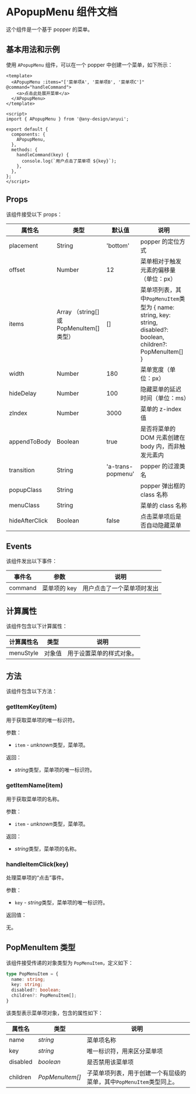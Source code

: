 # APopupMenu 组件文档

这个组件是一个基于 popper 的菜单。

## 基本用法和示例

使用 `APopupMenu` 组件，可以在一个 popper 中创建一个菜单，如下所示：

```vue
<template>
  <APopupMenu :items="['菜单项A', '菜单项B', '菜单项C']" @command="handleCommand">
    <a>点击此处展开菜单</a>
  </APopupMenu>
</template>

<script>
import { APopupMenu } from '@any-design/anyui';

export default {
  components: {
    APopupMenu,
  },
  methods: {
    handleCommand(key) {
      console.log(`用户点击了菜单项 ${key}`);
    },
  },
};
</script>
```

## Props

该组件接受以下 props：

| 属性名        | 类型                                   | 默认值     | 说明                                                                                                               |
| ------------- | -------------------------------------- | ---------- | ------------------------------------------------------------------------------------------------------------------ |
| placement     | String                                 | 'bottom'   | popper 的定位方式                                                                                                  |
| offset        | Number                                 | 12         | 菜单相对于触发元素的偏移量（单位：px）                                                                             |
| items         | Array （string[] 或 PopMenuItem[] 类型） | []         | 菜单项列表，其中`PopMenuItem`类型为 { name: string, key: string, disabled?: boolean, children?: PopMenuItem[] } |
| width         | Number                                 | 180        | 菜单宽度（单位：px）                                                                                               |
| hideDelay     | Number                                 | 100        | 隐藏菜单的延迟时间（单位：ms）                                                                                     |
| zIndex        | Number                                 | 3000       | 菜单的 z-index 值                                                                                                  |
| appendToBody  | Boolean                                | true       | 是否将菜单的 DOM 元素创建在 body 内，而非触发元素内                                                                |
| transition    | String                                 | 'a-trans-popmenu' | popper 的过渡类名                                                                                  |
| popupClass    | String                                 |            | popper 弹出框的 class 名称                                                                                         |
| menuClass     | String                                 |            | 菜单的 class 名称                                                                                                   |
| hideAfterClick | Boolean                                | false      | 点击菜单项后是否自动隐藏菜单                                                                                       |

## Events

该组件发出以下事件：

| 事件名  | 参数       | 说明                      |
| ------- | ---------- | ------------------------- |
| command | 菜单项的 key | 用户点击了一个菜单项时发出 |

## 计算属性

该组件包含以下计算属性：

| 计算属性名 | 类型  | 说明                    |
| ----------- | ----- | ----------------------- |
| menuStyle   | 对象值 | 用于设置菜单的样式对象。 |

## 方法

该组件包含以下方法：

### getItemKey(item)

用于获取菜单项的唯一标识符。

参数：

- `item` - *unknown*类型，菜单项。

返回：

- *string*类型，菜单项的唯一标识符。

### getItemName(item)

用于获取菜单项的名称。

参数：

- `item` - *unknown*类型，菜单项。

返回：

- *string*类型，菜单项的名称。

### handleItemClick(key)

处理菜单项的“点击”事件。

参数：

- `key` - *string*类型，菜单项的唯一标识符。

返回值：

无。

## PopMenuItem 类型

该组件接受传递的对象类型为 `PopMenuItem`，定义如下：

```typescript
type PopMenuItem = {
  name: string;
  key: string;
  disabled?: boolean;
  children?: PopMenuItem[];
}
```

该类型表示菜单项对象，包含的属性如下：

| 属性名    | 类型       | 说明                                                                     |
| --------- | ---------- | ------------------------------------------------------------------------ |
| name      | *string*   | 菜单项名称                                                               |
| key       | *string*   | 唯一标识符，用来区分菜单项                                               |
| disabled | *boolean* | 是否禁用该菜单项                                                         |
| children | *PopMenuItem[]* | 子菜单项列表，用于创建一个有层级的菜单，其中`PopMenuItem`类型同上。 |